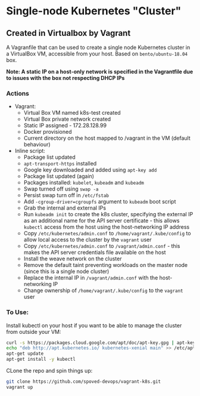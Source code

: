 # Single-node Kubernetes "Cluster" 
## Created in Virtualbox by Vagrant
A Vagranfile that can be used to create a single node Kubernetes cluster in a VirtualBox VM, accessible from your host.  Based on ```bento/ubuntu-18.04``` box.

**Note: A static IP on a host-only network is specified in the Vagrantfile due to issues with the box not respecting DHCP IPs**

### Actions
* Vagrant:
  * Virtual Box VM named k8s-test created
  * Virtual Box private network created
  * Static IP assigned - 172.28.128.99
  * Docker provisioned
  * Current directory on the host mapped to /vagrant in the VM (default behaviour)
* Inline script:
  * Package list updated
  * ```apt-transport-https``` installed
  * Google key downloaded and added using ```apt-key add```
  * Package list updated (again)
  * Packages installed: ```kubelet```, ```kubeadm``` and ```kubeadm```
  * Swap turned off using ```swap -a```
  * Persist swap turn off in ```/etc/fstab```
  * Add ```-cgroup-driver=cgroupfs``` argument to ```kubeadm``` boot script
  * Grab the internal and external IPs
  * Run ```kubeadm init``` to create the k8s cluster, specifying the external IP as an additional name for the API server certificate - this allows ```kubectl``` access from the host using the host-networking IP address
  * Copy ```/etc/kubernetes/admin.conf``` to ```/home/vagrant/.kube/config``` to allow local access to the cluster by the ```vagrant``` user
  * Copy ```/etc/kubernetes/admin.conf``` to ```/vagrant/admin.conf``` - this makes the API server credentials file available on the host
  * Install the weave network on the cluster
  * Remove the default taint preventing workloads on the master node (since this is a single node cluster)
  * Replace the internal IP in ```/vagrant/admin.conf``` with the host-networking IP
  * Change ownership of ```/home/vagrant/.kube/config``` to the ```vagrant``` user


### To Use:
Install kubectl on your host if you want to be able to manage the cluster from outside your VM:

```bash
curl -s https://packages.cloud.google.com/apt/doc/apt-key.gpg | apt-key add -
echo "deb http://apt.kubernetes.io/ kubernetes-xenial main" >> /etc/apt/sources.list.d/kubernetes.list
apt-get update
apt-get install -y kubectl
```  

CLone the repo and spin things up:

```bash
git clone https://github.com/spoved-devops/vagrant-k8s.git
vagrant up
```



